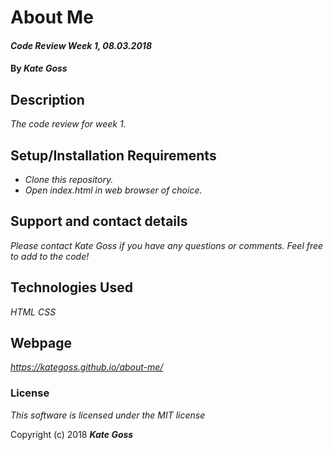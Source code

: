 # About Me

#### _Code Review Week 1, 08.03.2018_

#### By _**Kate Goss**_

## Description

_The code review for week 1._

## Setup/Installation Requirements

* _Clone this repository._
* _Open index.html in web browser of choice._

## Support and contact details

_Please contact Kate Goss if you have any questions or comments. Feel free to add to the code!_

## Technologies Used

_HTML_
_CSS_

## Webpage

_https://kategoss.github.io/about-me/_

### License

*This software is licensed under the MIT license*

Copyright (c) 2018 **_Kate Goss_**
